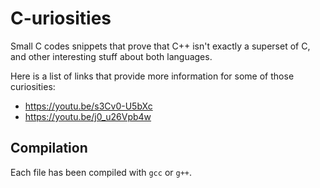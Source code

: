 # C-uriosities

Small C codes snippets that prove that C++ isn't exactly a superset of C, and other interesting stuff about both languages.

Here is a list of links that provide more information for some of those curiosities:

- <https://youtu.be/s3Cv0-U5bXc>
- <https://youtu.be/j0_u26Vpb4w>

## Compilation

Each file has been compiled with `gcc` or `g++`.
